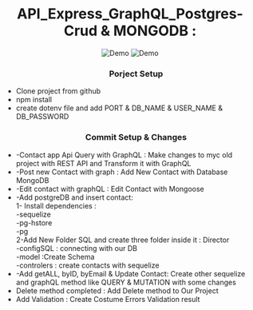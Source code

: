 <h1 align="center">API_Express_GraphQL_Postgres-Crud & MONGODB :</h1>
<div align="center">
  <img alt="Demo" src="https://www.datocms-assets.com/48401/1627660510-graphql-vs-rest-api.jpg?fit=max&w=900" />
    <img alt="Demo" src="https://miro.medium.com/v2/resize:fit:645/1*fhdapW2BhpMApkqY78pI5w.jpeg" />
</div>

<ul>
<h3 align="center">Porject  Setup</h3>
<li>Clone project from github</li>
<li>npm install</li>
<li>create dotenv file and add PORT & DB_NAME & USER_NAME & DB_PASSWORD</li>
</ul>

<ul>
<h3 align="center">Commit  Setup & Changes</h3>
<li>-Contact app Api Query with GraphQL : Make changes to myc old project with REST API and Transform it with GraphQL</li>
<li>-Post new Contact with graph : Add New Contact with Database MongoDB</li>
<li>-Edit contact with graphQL : Edit Contact with Mongoose</li>
<li>-Add postgreDB and insert contact: </br> 1- Install dependencies :</br> -sequelize</br> -pg-hstore</br> -pg</br>
2-Add New Folder SQL and create three folder inside it : Director</br> -configSQL : connecting with our DB  </br>-model :Create Schema </br> -controlers : create contacts with sequelize
</li>
<li>-Add getALL, byID, byEmail & Update Contact: Create other sequelize and graphQL method like QUERY & MUTATION with some changes  </li>
<li>Delete method completed : Add Delete method to Our Project</li>
<li>Add Validation : Create Costume Errors Validation result</li>
</ul>
